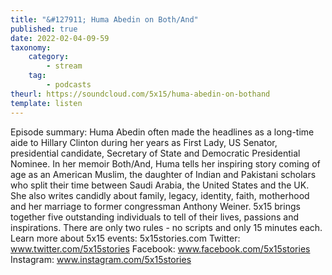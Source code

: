 ```yaml
---
title: "&#127911; Huma Abedin on Both/And"
published: true
date: 2022-02-04-09-59
taxonomy:
    category:
        - stream
    tag:
        - podcasts
theurl: https://soundcloud.com/5x15/huma-abedin-on-bothand
template: listen
---
```


Episode summary: Huma Abedin often made the headlines as a long-time aide to Hillary Clinton during her years as First Lady, US Senator, presidential candidate, Secretary of State and Democratic Presidential Nominee. In her memoir Both/And, Huma tells her inspiring story coming of age as an American Muslim, the daughter of Indian and Pakistani scholars who split their time between Saudi Arabia, the United States and the UK. She also writes candidly about family, legacy, identity, faith, motherhood and her marriage to former congressman Anthony Weiner. 5x15 brings together five outstanding individuals to tell of their lives, passions and inspirations. There are only two rules - no scripts and only 15 minutes each. Learn more about 5x15 events: 5x15stories.com Twitter: www.twitter.com/5x15stories Facebook: www.facebook.com/5x15stories Instagram: www.instagram.com/5x15stories
